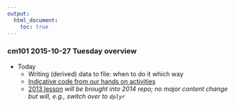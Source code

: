 ```yaml
---
output:
  html_document:
    toc: true
---
```


### cm101 2015-10-27 Tuesday overview

  * Today
    - Writing (derived) data to file: when to do it which way
    - [Indicative code from our hands on activities](https://github.com/STAT545-UBC/STAT545-UBC.github.io/blob/master/cm011_files-out-in-script.r)
    - [2013 lesson](http://www.stat.ubc.ca/~jenny/STAT545A/block05_getNumbersOut.html) *will be brought into 2014 repo; no major content change but will, e.g., switch over to `dplyr`*
